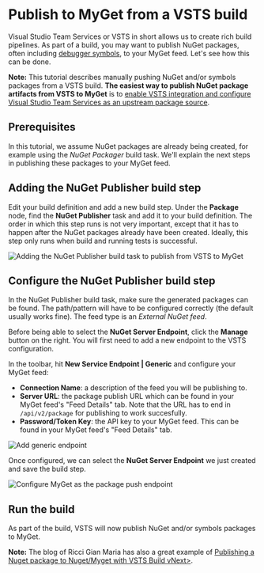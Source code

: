 # Publish to MyGet from a VSTS build

Visual Studio Team Services or VSTS in short allows us to create rich build pipelines. As part of a build, you may want to publish NuGet packages, often including [debugger symbols](/docs/reference/symbols), to your MyGet feed. Let's see how this can be done.

<p class="alert alert-info">
    <strong>Note:</strong> This tutorial describes manually pushing NuGet and/or symbols packages from a VSTS build. <b>The easiest way to publish NuGet package artifacts from VSTS to MyGet</b> is to <a href="https://blog.myget.org/post/2014/05/12/Announcing-Visual-Studio-Online-integration.aspx#scenario1">enable VSTS integration and configure Visual Studio Team Services as an upstream package source</a>.
</p>

## Prerequisites

In this tutorial, we assume NuGet packages are already being created, for example using the *NuGet Packager* build task. We'll explain the next steps in publishing these packages to your MyGet feed.
 
## Adding the NuGet Publisher build step

Edit your build definition and add a new build step. Under the **Package** node, find the **NuGet Publisher** task and add it to your build definition. The order in which this step runs is not very important, except that it has to happen after the NuGet packages already have been created. Ideally, this step only runs when build and running tests is successful.

![Adding the NuGet Publisher build task to publish from VSTS to MyGet](Images/vsts-add-nuget-publisher.png)

## Configure the NuGet Publisher build step

In the NuGet Publisher build task, make sure the generated packages can be found. The path/pattern will have to be configured correctly (the default usually works fine). The feed type is an *External NuGet feed*.

Before being able to select the **NuGet Server Endpoint**, click the **Manage** button on the right.  You will first need to add a new endpoint to the VSTS configuration. 

In the toolbar, hit **New Service Endpoint | Generic** and configure your MyGet feed:

* **Connection Name**: a description of the feed you will be publishing to.
* **Server URL**: the package publish URL which can be found in your MyGet feed's "Feed Details" tab. Note that the URL has to end in `/api/v2/package` for publishing to work succesfully.
* **Password/Token Key**: the API key to your MyGet feed. This can be found in your MyGet feed's "Feed Details" tab.

![Add generic endpoint](Images/vsts-add-generic-endpoint.png)

Once configured, we can select the **NuGet Server Endpoint** we just created and save the build step.

![Configure MyGet as the package push endpoint](Images/vsts-configure-endpoint.png)

## Run the build

As part of the build, VSTS will now publish NuGet and/or symbols packages to MyGet.

<p class="alert alert-info">
    <strong>Note:</strong> The blog of Ricci Gian Maria has also a great example of <a href="https://www.codewrecks.com/blog/index.php/2015/09/26/publishing-a-nuget-package-to-nugetmyget-with-vso-build-vnext/">Publishing a Nuget package to Nuget/Myget with VSTS Build vNext></a>.
</p>
